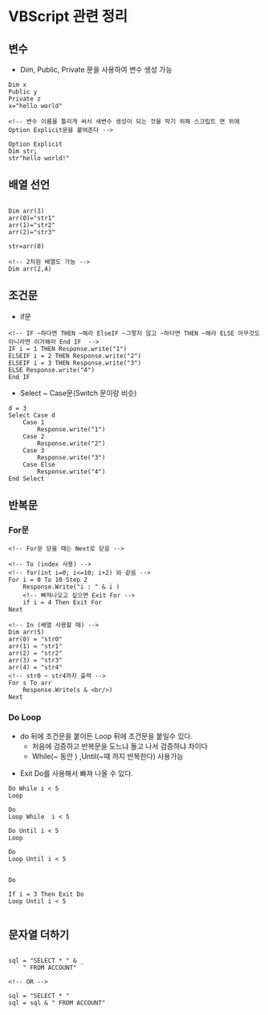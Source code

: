 # VBScript 관련 정리

## 변수

- Dim, Public, Private 문을 사용하여 변수 생성 가능

```VB
Dim x
Public y
Private z
x="hello world"

<!-- 변수 이름을 틀리게 써서 새변수 생성이 되는 것을 막기 위해 스크립트 맨 위에 Option Explicit문을 붙여준다 -->

Option Explicit
Dim str;
str"hello world!"
```

## 배열 선언

```VB

Dim arr(3)
arr(0)="str1"
arr(1)="str2"
arr(2)="str3"

str=arr(0)

<!-- 2차원 배열도 가능 -->
Dim arr(2,4)
```

## 조건문

- if문

```VB
<!-- IF ~하다면 THEN ~해라 ElseIF ~그렇지 않고 ~하다면 THEN ~해라 ELSE 아무것도 아니라면 이거해라 End IF  -->
IF i = 1 THEN Response.write("1")
ELSEIF i = 2 THEN Response.write("2")
ELSEIF i = 3 THEN Response.write("3")
ELSE Response.write("4")
End IF
```

- Select ~ Case문(Switch 문이랑 비슷)

```VB
d = 3
Select Case d
    Case 1
        Response.write("1")
    Case 2
        Response.write("2")
    Case 3
        Response.write("3")
    Case Else
        Response.write("4")
End Select
```

## 반복문

### For문

```VB
<!-- For문 닫을 때는 Next로 닫음 -->

<!-- To (index 사용) -->
<!-- for(int i=0; i<=10; i+2) 와 같음 -->
For i = 0 To 10 Step 2
    Response.Write("i : " & i )
    <!-- 빠져나오고 싶으면 Exit For -->
    if i = 4 Then Exit For
Next

<!-- In (배열 사용할 때) -->
Dim arr(5)
arr(0) = "str0"
arr(1) = "str1"
arr(2) = "str2"
arr(3) = "str3"
arr(4) = "str4"
<!-- str0 ~ str4까지 출력 -->
For s To arr
    Response.Write(s & <br/>)
Next

```

### Do Loop

- do 뒤에 조건문을 붙이든 Loop 뒤에 조건문을 붙일수 있다.
  - 처음에 검증하고 반복문을 도느냐 돌고 나서 검증하냐 차이다
  - While(~ 동안 ) ,Until(~때 까지 반복한다) 사용가능

* Exit Do를 사용해서 빠져 나올 수 있다.

```VB
Do While i < 5
Loop

Do
Loop While  i < 5

Do Until i < 5
Loop

Do
Loop Until i < 5


Do

If i = 3 Then Exit Do
Loop Until i < 5


```

## 문자열 더하기

```VB

sql = "SELECT * " & _
    " FROM ACCOUNT"

<!-- OR -->

sql = "SELECT * "
sql = sql & " FROM ACCOUNT"
```
